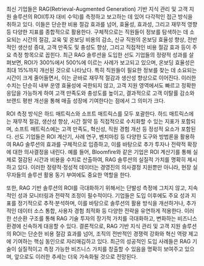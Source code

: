최신 기업들은 RAG(Retrieval-Augmented Generation) 기반 지식 관리 및 고객 지원 솔루션의 ROI(투자 대비 수익)를 측정하고 보고하는 데 있어 다각적인 접근 방식을 취하고 있다. 이들은 단순한 비용 절감 효과를 넘어, 효율성, 효과성, 그리고 재무적 영향 등 다양한 지표를 종합적으로 활용한다. 구체적으로는 직원들이 정보를 탐색하는 데 소요되는 시간의 절감, 교육 및 온보딩 비용의 감소, 신규 직원의 온보딩 효율성 향상, 전반적인 생산성 증대, 고객 만족도 및 충성도 향상, 그리고 직접적인 비용 절감 효과 등이 주요 측정 항목으로 꼽힌다. 최근 RAG 솔루션을 도입한 선도 기업들의 정량적 성과를 살펴보면, ROI가 300%에서 500%에 이르는 사례가 보고되고 있으며, 온보딩 효율성은 최대 15%까지 개선된 것으로 나타났다. 특히 직원들이 필요한 정보를 찾는 데 소요되는 시간이 크게 줄어들면서, 이는 곧바로 재무적 절감과 생산성 향상으로 이어진다. 이러한 수치는 단순히 내부 운영 효율성에 국한되지 않고, 고객 지원 영역에서도 빠르고 정확한 응답을 가능하게 하여 고객 만족도와 충성도를 높이고, 결과적으로 고객 이탈률 감소와 브랜드 평판 개선을 통해 매출 성장에 기여한다는 점에서 그 의미가 크다.

ROI 측정 방식은 하드 매트릭스와 소프트 매트릭스를 모두 포괄한다. 하드 매트릭스에는 재무적 절감, 생산성 향상, 시간 절약 등 직접적으로 수치화할 수 있는 지표가 포함되며, 소프트 매트릭스에는 고객 만족도, 혁신성, 직원 경험 개선 등 정성적 요소가 포함된다. 선도 기업들은 ROI 계산기, 사례 연구, 벤치마킹 등 다양한 도구와 방법론을 활용하여 RAG 솔루션의 효과를 구체적으로 입증하고, 이를 바탕으로 추가 투자나 전략적 확장에 대한 의사결정을 내린다. 예를 들어, Bloomfire와 같은 기업은 ROI 계산기를 통해 실제로 절감된 시간과 비용을 수치로 산출하여, RAG 솔루션의 실질적 가치를 명확히 제시하고 있다. 이러한 정량적·정성적 데이터는 경영진의 의사결정 지원뿐만 아니라, 현장 실무자들의 솔루션 활용 동기 부여에도 중요한 역할을 한다.

또한, RAG 기반 솔루션의 ROI를 극대화하기 위해서는 단발성 측정에 그치지 않고, 지속적인 성과 모니터링과 전략적 조정이 필수적이다. 기업들은 도입 이후에도 주요 성과 지표를 정기적으로 추적·분석하며, 이를 바탕으로 솔루션의 활용 방식을 개선하거나, 추가적인 데이터 소스 통합, 사용자 경험 최적화 등 다양한 전략을 유연하게 적용한다. 이러한 선순환 구조를 통해 RAG 기술 투자의 장기적 가치를 극대화하고, 변화하는 비즈니스 환경에 신속하게 대응할 수 있다. 결론적으로, RAG 기반 지식 관리 및 고객 지원 솔루션의 ROI는 단순한 비용 절감 효과를 넘어, 조직의 전반적인 경쟁력 강화와 혁신 역량 제고에 기여하는 핵심 동인으로 자리매김하고 있다. 최근의 성공적인 도입 사례들은 RAG 기술이 실질적이고 측정 가능한 비즈니스 가치를 창출할 수 있음을 명확히 보여주고 있으며, 앞으로도 이러한 추세는 더욱 가속화될 것으로 전망된다.